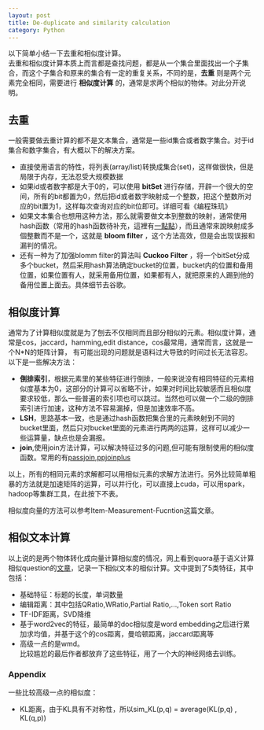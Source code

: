 ```yaml
---
layout: post		
title: De-duplicate and similarity calculation		
category: Python		
---
```


以下简单小结一下去重和相似度计算。  		
去重和相似度计算本质上而言都是查找问题，都是从一个集合里面找出一个子集合，而这个子集合和原来的集合有一定的重复关系，不同的是，**去重** 则是两个元素完全相同，需要进行 **相似度计算** 的，通常是求两个相似的物体。对此分开说明。   		

## 去重		
一般需要做去重计算的都不是文本集合，通常是一些id集合或者数字集合。对于id集合和数字集合，有大概以下的解决方案。  		
* 直接使用语言的特性，将列表(array/list)转换成集合(set)，这样做很快，但是局限于内存，无法忍受大规模数据  		
* 如果id或者数字都是大于0的，可以使用 **bitSet** 进行存储，开辟一个很大的空间，所有的bit都置为0，然后把id或者数字映射成一个整数，把这个整数所对应的bit置为1，这样每次查询对应的bit位即可。详细可看《编程珠玑》  		
* 如果文本集合也想用这种方法，那么就需要做文本到整数的映射，通常使用hash函数（常用的hash函数待补充，這裡有[一點點](http://cdmaok.github.io/java/2015/12/17/Usual-Hash/)），而且通常來說映射成多個整數而不是一个，这就是 **bloom filter** ，这个方法高效，但是会出现误报和漏判的情况。  		
* 还有一种为了加强blomm filter的算法叫 **Cuckoo Filter** ，将一个bitSet分成多个bucket，然后采用hash算法确定bucket的位置，bucket内的位置和备用位置，如果位置有人，就采用备用位置，如果都有人，就把原来的人踢到他的备用位置上面去。具体细节去谷歌。  		

## 相似度计算		
通常为了计算相似度就是为了刨去不仅相同而且部分相似的元素。相似度计算，通常是cos，jaccard，hamming,edit distance，cos最常用，通常而言，这就是一个N*N的矩阵计算， 有可能出现的问题就是语料过大导致的时间过长无法容忍。以下是一些解决方法：        		
  * **倒排索引**，根据元素里的某些特征进行倒排，一般来说没有相同特征的元素相似度基本为0，这部分的计算可以省略不计，如果对时间比较敏感而且相似度要求较低，那么一些普遍的索引项也可以跳过。当然也可以做一个二级的倒排索引进行加速，这种方法不容易漏掉，但是加速效率不高。  		
  * **LSH**，思路基本一致，也是通过hash函数把集合里的元素映射到不同的bucket里面，然后只对bucket里面的元素进行两两的运算，这样可以减少一些运算量，缺点也是会漏报。  		
  * **join**,使用join方法计算，可以解决特征过多的问题,但可能有限制使用的相似度函数。常用的有[passjoin](http://people.csail.mit.edu/dongdeng/),[ppjoinplus](http://code.google.com/p/ppjoinplus)  		

以上，所有的相同元素的求解都可以用相似元素的求解方法进行。另外比较简单粗暴的方法就是加速矩阵的运算，可以并行化，可以直接上cuda，可以用spark，hadoop等集群工具，在此按下不表。		

相似度向量的方法可以参考Item-Measurement-Fucntion这篇文章。		

## 相似文本计算		
以上说的是两个物体转化成向量计算相似度的情况，网上看到quora基于语义计算相似question的[文章](https://www.linkedin.com/pulse/duplicate-quora-question-abhishek-thakur)，记录一下相似文本的相似计算。文中提到了5类特征，其中包括：		
* 基础特征：标题的长度，单词数量		
* 编辑距离：其中包括QRatio,WRatio,Partial Ratio,...,Token sort Ratio		
* TF-IDF距离，SVD降维		
* 基于word2vec的特征，最简单的doc相似度是word embedding之后进行累加求均值，并基于这个的cos距离，曼哈顿距离，jaccard距离等		
* 高级一点的是wmd。		
比较尴尬的最后作者都放弃了这些特征，用了一个大的神经网络去训练。		



### Appendix		
一些比较高级一点的相似度：		
* KL距离，由于KL具有不对称性，所以sim_KL(p,q) = average(KL(p,q) , KL(q,p))
